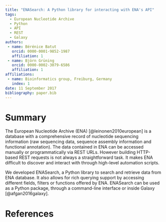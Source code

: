 ```yaml
---
title: "ENASearch: A Python library for interacting with ENA's API"
tags:
  - European Nucleotide Archive
  - Python
  - API
  - REST
  - Galaxy
authors:
 - name: Bérénice Batut
   orcid: 0000-0001-9852-1987
   affiliation: 1
 - name: Björn Grüning
   orcid: 0000-0002-3079-6586
   affiliation: 1
affiliations:
 - name: Bioinformatics group, Freiburg, Germany
   index: 1
date: 11 September 2017
bibliography: paper.bib
---
```


# Summary

The European Nucleotide Archive (ENA) [@leinonen2010european] is a database with a comprehensive record of nucleotide sequencing information (raw sequencing data, sequence assembly information and functional annotation). The data contained in ENA can be accessed manually or programmatically via REST URLs. However building HTTP-based REST requests is not always a straightforward task. It makes ENA difficult to discover and interact with through high-level automation scripts.

We developed ENASearch, a Python library to search and retrieve data from ENA database. It also allows for rich querying support by accessing different fields, filters or functions offered by ENA. ENASearch can be used as a Python package, through a command-line interface or inside Galaxy [@afgan2016galaxy].

# References